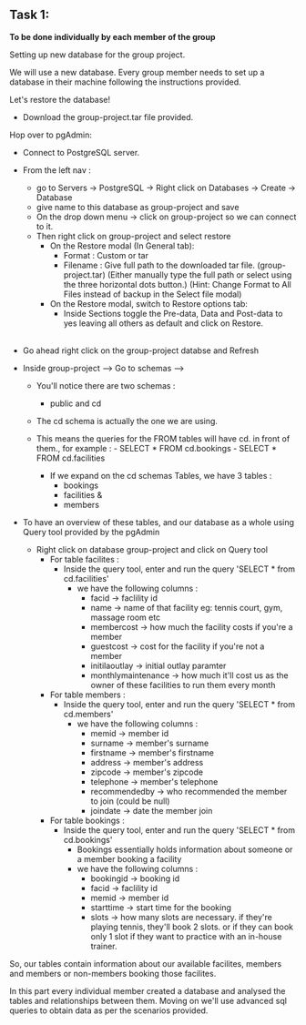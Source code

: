 ## Task 1:

**To be done individually by each member of the group**

Setting up new database for the group project.

We will use a new database. Every group member needs to set up a database in their machine following the instructions provided.


Let's restore the database!
- Download the group-project.tar file provided.


Hop over to pgAdmin:
- Connect to PostgreSQL server.
- From the left nav :
  - go to Servers -> PostgreSQL -> Right click on Databases -> Create -> Database
  - give name to this database as group-project and save
  - On the drop down menu -> click on group-project so we can connect to it.
  - Then right click on group-project and select restore
	- On the Restore modal (In General tab): 	
		- Format : Custom or tar
		- Filename : Give full path to the downloaded tar file. (group-project.tar)
			(Either manually type the full path or select using the three horizontal dots button.)
			(Hint: Change Format to All Files instead of backup in the Select file modal)
	- On the Restore modal, switch to Restore options tab:
		- Inside Sections toggle the Pre-data, Data and Post-data to yes leaving all others as default and click on Restore.
<br><br>       
- Go ahead right click on the group-project databse and Refresh

- Inside group-project --> Go to schemas -->
	- You'll notice there are two schemas :
		- public and cd
	- The cd schema is actually the one we are using.

  - This means the queries for the FROM tables will have cd. in front of them., for example :
      	- SELECT * FROM cd.bookings
      	- SELECT * FROM cd.facilities
	- If we expand on the cd schemas Tables, we have 3 tables :
		- bookings
		- facilities &
		- members


- To have an overview of these tables, and our database as a whole using Query tool provided by the pgAdmin
	 - Right click on database group-project and click on Query tool
	 	- For table facilites :
	 		- Inside the query tool, enter and run the query 'SELECT * from cd.facilities'
	 			- we have the following columns :
	 				- facid -> faclility id
	 				- name -> name of that facility eg: tennis court, gym, massage room etc
	 				- membercost -> how much the facility costs if you're a member
	 				- guestcost -> cost for the facility if you're not a member
	 				- initilaoutlay -> initial outlay paramter
	 				- monthlymaintenance -> how much it'll cost us as the owner of these facilities to run them every month			
	 	- For table members :
	 		- Inside the query tool, enter and run the query 'SELECT * from cd.members'
	 			- we have the following columns :
	 				- memid -> member id
	 				- surname -> member's surname
	 				- firstname -> member's firstname
	 				- address -> member's address
	 				- zipcode -> member's zipcode
	 				- telephone ->	member's telephone
	 				- recommendedby -> who recommended the member to join (could be null)
	 				- joindate -> date the member join
	 	- For table bookings :
	 		- Inside the query tool, enter and run the query 'SELECT * from cd.bookings'
	 			- Bookings essentially holds information about someone or a member booking a facility
	 			- we have the following columns :
	 				- bookingid -> booking id
	 				- facid -> faclility id
	 				- memid -> member id
	 				- starttime -> start time for the booking
	 				- slots ->	how many slots are necessary. if they're playing tennis, they'll book 2 slots. or if they can book only 1 slot if they want to practice with an in-house trainer.


So, our tables contain information about our available facilites, members and members or non-members booking those facilites.												

In this part every individual member created a database and analysed the tables and relationships between them. Moving on we'll use advanced sql queries to obtain data as per the scenarios provided.

